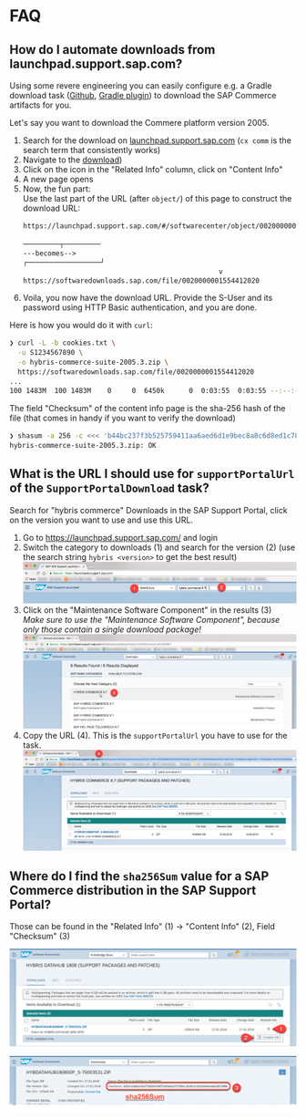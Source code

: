 # FAQ

## <a id="downloadPlatform"></a>How do I automate downloads from launchpad.support.sap.com?

Using some revere engineering you can easily configure e.g. a Gradle download task ([Github][dlgh], [Gradle plugin][dlplug])
to download the SAP Commerce artifacts for you.

Let's say you want to download the Commere platform version 2005.

1. Search for the download on [launchpad.support.sap.com][launch] (`cx comm` is the search term that consistently works)
1. Navigate to the [download][down])
1. Click on the icon in the "Related Info" column, click on "Content Info"
1. A new page opens
1. Now, the fun part:\
   Use the last part of the URL (after `object/`) of this page to construct the download URL:
   ```
   https://launchpad.support.sap.com/#/softwarecenter/object/0020000001554412020
                                                             ─────────┬─────────
   ---becomes-->                                   ┌──────────────────┘
                                                   v
   https://softwaredownloads.sap.com/file/0020000001554412020
   ```
1. Voila, you now have the download URL. Provide the S-User and its password using HTTP Basic authentication, and you are done.

Here is how you would do it with `curl`:

```sh
❯ curl -L -b cookies.txt \
  -u S1234567890 \
  -o hybris-commerce-suite-2005.3.zip \
  https://softwaredownloads.sap.com/file/0020000001554412020
...
100 1483M  100 1483M    0     0  6450k      0  0:03:55  0:03:55 --:--:-- 7130k
```

The field "Checksum" of the content info page is the sha-256 hash of the file (that comes in handy if you want to verify the download)

```sh
❯ shasum -a 256 -c <<< 'b44bc237f3b525759411aa6aed6d1e9bec8a8c6d8ed1c7823b89cc3741f836d0 *hybris-commerce-suite-2005.3.zip'
hybris-commerce-suite-2005.3.zip: OK
```

[launch]: https://launchpad.support.sap.com
[down]: https://launchpad.support.sap.com/#/softwarecenter/template/products/%20_APP=00200682500000001943&_EVENT=DISPHIER&HEADER=Y&FUNCTIONBAR=N&EVENT=TREE&NE=NAVIGATE&ENR=73555000100200012039&V=MAINT&TA=ACTUAL&PAGE=SEARCH/CX%20COMMERCE%202005


[dlgh]: https://github.com/michel-kraemer/gradle-download-task
[dlplug]: https://plugins.gradle.org/plugin/de.undercouch.download

## What is the URL I should use for `supportPortalUrl` of the `SupportPortalDownload` task?

Search for "hybris commerce" Downloads in the SAP Support Portal, click on the version you want to use and use this URL.

1. Go to https://launchpad.support.sap.com/ and login
1. Switch the category to downloads (1) and search for the version (2) (use the search string `hybris <version>` to get the best result)
  ![Portal Search](images/portal-search.png)
1. Click on the "Maintenance Software Component" in the results (3) \
   *Make sure to use the "Maintenance Software Component", because only those contain a single download package!*
  ![Portal Result](images/portal-result.png)
1. Copy the URL (4). This is the `supportPortalUrl` you have to use for the task.
  ![Portal Link](images/portal-link.png)

## Where do I find the `sha256Sum` value for a SAP Commerce distribution in the SAP Support Portal?

Those can be found in the "Related Info" (1) -> "Content Info" (2), Field "Checksum" (3)

![Related Info](images/hash-related.png)

![Checksum](images/hash-checksum.png)
